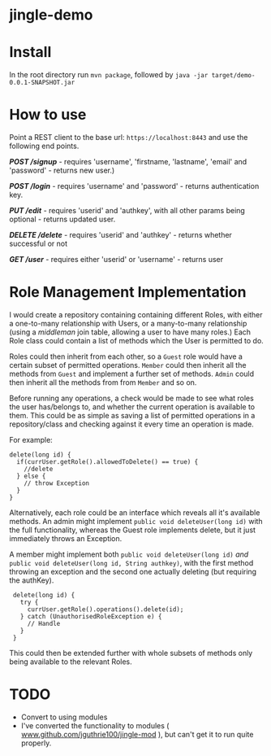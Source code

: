 # jingle-demo

# Install
In the root directory run `mvn package`, followed by `java -jar target/demo-0.0.1-SNAPSHOT.jar`

# How to use

Point a REST client to the base url: `https://localhost:8443` and use the following end points.

___POST /signup___ - requires 'username', 'firstname, 'lastname', 'email' and 'password' - returns new user.)

___POST /login___ - requires 'username' and 'password' - returns authentication key.
    
___PUT /edit___ - requires 'userid' and 'authkey', with all other params being optional - returns updated user.
    
___DELETE /delete___ - requires 'userid' and 'authkey' - returns whether successful or not
    
___GET /user___ - requires either 'userid' or 'username' - returns user

# Role Management Implementation

I would create a repository containing containing different Roles, with either a one-to-many relationship with Users,
 or a many-to-many relationship (using a _middleman_ join table, allowing a user to have many roles.)
Each Role class could contain a list of methods which the User is permitted to do.
 
Roles could then inherit from each other, so a ```Guest``` role would have a certain subset of permitted operations. ```Member``` could then inherit all the methods from ```Guest``` and implement a further set of methods. ```Admin``` could then inherit all the methods from from ```Member``` and so on.

Before running any operations, a check would be made to see what roles the user has/belongs to, and whether the current operation is available to them.
This could be as simple as saving a list of permitted operations in a repository/class and checking against it every time an operation is made.

For example:

    delete(long id) {
      if(currUser.getRole().allowedToDelete() == true) {
        //delete
      } else {
        // throw Exception
      }
    }
    
 Alternatively, each role could be an interface which reveals all it's available methods.
 An admin might implement ```public void deleteUser(long id)``` with the full functionality, whereas the Guest role implements delete, but it just 
 immediately throws an Exception.
 
 A member might implement both ```public void deleteUser(long id)``` _and_ ```public void deleteUser(long id, String authkey)```, with the first method throwing an exception 
 and the second one actually deleting (but requiring the authKey).
  
     delete(long id) {
       try {
         currUser.getRole().operations().delete(id);
       } catch (UnauthorisedRoleException e) {
         // Handle
       }
     }
  
  This could then be extended further with whole subsets of methods only being available to the relevant Roles.


# TODO

* Convert to using modules
* I've converted the functionality to modules ( www.github.com/jguthrie100/jingle-mod ), but can't get it to run quite properly.
